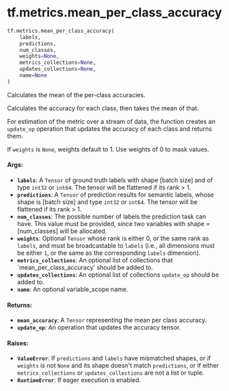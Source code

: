 <div itemscope itemtype="http://developers.google.com/ReferenceObject">
<meta itemprop="name" content="tf.metrics.mean_per_class_accuracy" />
<meta itemprop="path" content="Stable" />
</div>

# tf.metrics.mean_per_class_accuracy

``` python
tf.metrics.mean_per_class_accuracy(
    labels,
    predictions,
    num_classes,
    weights=None,
    metrics_collections=None,
    updates_collections=None,
    name=None
)
```

Calculates the mean of the per-class accuracies.

Calculates the accuracy for each class, then takes the mean of that.

For estimation of the metric over a stream of data, the function creates an
`update_op` operation that updates the accuracy of each class and returns
them.

If `weights` is `None`, weights default to 1. Use weights of 0 to mask values.

#### Args:

* <b>`labels`</b>: A `Tensor` of ground truth labels with shape [batch size] and of
    type `int32` or `int64`. The tensor will be flattened if its rank > 1.
* <b>`predictions`</b>: A `Tensor` of prediction results for semantic labels, whose
    shape is [batch size] and type `int32` or `int64`. The tensor will be
    flattened if its rank > 1.
* <b>`num_classes`</b>: The possible number of labels the prediction task can
    have. This value must be provided, since two variables with shape =
    [num_classes] will be allocated.
* <b>`weights`</b>: Optional `Tensor` whose rank is either 0, or the same rank as
    `labels`, and must be broadcastable to `labels` (i.e., all dimensions must
    be either `1`, or the same as the corresponding `labels` dimension).
* <b>`metrics_collections`</b>: An optional list of collections that
    `mean_per_class_accuracy'
    should be added to.
* <b>`updates_collections`</b>: An optional list of collections `update_op` should be
    added to.
* <b>`name`</b>: An optional variable_scope name.


#### Returns:

* <b>`mean_accuracy`</b>: A `Tensor` representing the mean per class accuracy.
* <b>`update_op`</b>: An operation that updates the accuracy tensor.


#### Raises:

* <b>`ValueError`</b>: If `predictions` and `labels` have mismatched shapes, or if
    `weights` is not `None` and its shape doesn't match `predictions`, or if
    either `metrics_collections` or `updates_collections` are not a list or
    tuple.
* <b>`RuntimeError`</b>: If eager execution is enabled.